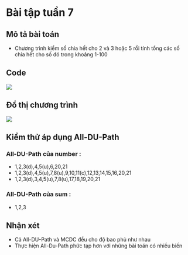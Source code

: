 # Bài tập tuần 7

## Mô tả bài toán

- Chương trình kiểm số chia hết cho 2 và 3 hoặc 5 rồi tính tổng các số chia hết cho số đó trong khoảng 1-100

## Code

<img src="https://github.com/hoangbd58/int3117-2016/blob/master/BuiDangHoang/BT3/ctrinh.png" />

## Đồ thị chương trình
<img src="https://github.com/hoangbd58/int3117-2016/blob/master/BuiDangHoang/BT3/dothi.png" />

## Kiểm thử áp dụng All-DU-Path

### All-DU-Path của number : 

- 1,2,3(d),4,5(u),6,20,21
- 1,2,3(d),4,5(u),7,8(u),9,10,11(c),12,13,14,15,16,20,21
- 1,2,3(d),3,4,5(u),7,8(u),17,18,19,20,21

### All-DU-Path của sum : 

- 1,2,3

## Nhận xét
- Cả All-DU-Path và MCDC đều cho độ bao phủ như nhau
- Thực hiện All-Du-Path phức tạp hơn với những bài toán có nhiều biến
